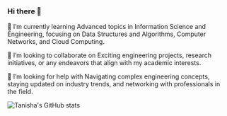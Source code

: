 ### Hi there 👋
🌱 I’m currently learning Advanced topics in Information Science and Engineering, focusing on Data Structures and Algorithms, Computer Networks, and Cloud Computing.

👯 I’m looking to collaborate on Exciting engineering projects, research initiatives, or any endeavors that align with my academic interests.

🤔 I’m looking for help with Navigating complex engineering concepts, staying updated on industry trends, and networking with professionals in the field.


![Tanisha's GitHub stats](https://github-readme-stats.vercel.app/api?username=Tanishaaaaaaa&show_icons=true&theme=radical)
